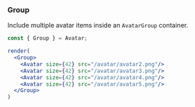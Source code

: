 ### Group

Include multiple avatar items inside an `AvatarGroup` container.

<!--start-code-->

```jsx
const { Group } = Avatar;

render(
  <Group>
    <Avatar size={42} src="/avatar/avatar2.png"/>
    <Avatar size={42} src="/avatar/avatar3.png"/>
    <Avatar size={42} src="/avatar/avatar4.png"/>
    <Avatar size={42} src="/avatar/avatar5.png"/>
  </Group>
)
```

<!--end-code-->
